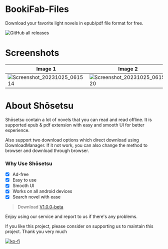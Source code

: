 # BookiFab-Files
Download your favorite light novels in epub/pdf file format for free.

![GitHub all releases](https://img.shields.io/github/downloads/CloverClubWork/BookiFab-Files/total?style=for-the-badge&logo=android&label=v1.0.1-beta&cacheSeconds=3600&link=https%3A%2F%2Fgithub.com%2FCloverClubWork%2FBookiFab-Files%2Freleases%2Ftag%2Fv1.0.1-beta)

# Screenshots
|Image 1|Image 2|Image 3|Image 4|
|---|---|---|---|
|![Screenshot_20231025_061514](https://github.com/CloverClubWork/BookiFab-Files/assets/114269541/8224125c-2197-43d2-83e0-50783e91f72f) |![Screenshot_20231025_061520](https://github.com/CloverClubWork/BookiFab-Files/assets/114269541/0bc6285c-baef-46ea-9189-11614bd40cac) |![Screenshot_20231025_061531](https://github.com/CloverClubWork/BookiFab-Files/assets/114269541/6b7dad02-e1b0-45c6-8d4b-635ff7156dd6) |![Screenshot_20231025_061537](https://github.com/CloverClubWork/BookiFab-Files/assets/114269541/7574115a-6335-40a3-8a2b-b763c402b2f0) |

# About Shōsetsu
Shōsetsu contain a lot of novels that you can read and read offline. It is supported epub & pdf extension with easy and smooth UI for better experience.

Also support two download options which direct download using DownloadManager. If it not work, you can also change the method to browser and download through browser.

### Why Use Shōsetsu
- [x] Ad-free
- [x] Easy to use
- [x] Smooth UI
- [x] Works on all android devices
- [x] Search novel with ease

> Download [V1.0.0-beta](https://github.com/CloverClubWork/BookiFab-Files/releases/download/v1.0.0-beta/Shosetsu-v1.0.0-beta.apk)

Enjoy using our service and report to us if there's any problems.

If you like this project, please consider on supporting us to maintain this project. Thank you very much

[![ko-fi](https://ko-fi.com/img/githubbutton_sm.svg)](https://ko-fi.com/G2G3BK1D2)
